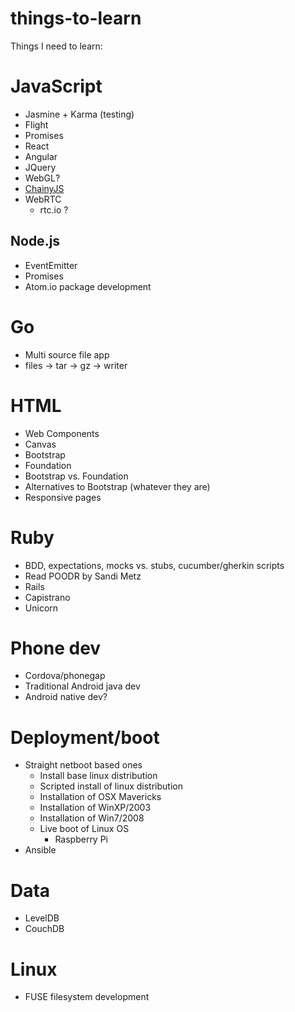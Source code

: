 things-to-learn
===============

Things I need to learn:

# JavaScript

 * Jasmine + Karma (testing)
 * Flight
 * Promises
 * React 
 * Angular
 * JQuery
 * WebGL?
 * [ChainyJS](https://github.com/chainyjs/chainy)
 * WebRTC
   * rtc.io ?
 

## Node.js

 * EventEmitter
 * Promises
 * Atom.io package development

# Go

 * Multi source file app
 * files -> tar -> gz -> writer

# HTML

 * Web Components
 * Canvas
 * Bootstrap
 * Foundation
 * Bootstrap vs. Foundation
 * Alternatives to Bootstrap (whatever they are)
 * Responsive pages

# Ruby

 * BDD, expectations, mocks vs. stubs, cucumber/gherkin scripts
 * Read POODR by Sandi Metz
 * Rails
 * Capistrano
 * Unicorn

# Phone dev

 * Cordova/phonegap
 * Traditional Android java dev
 * Android native dev?

# Deployment/boot

 * Straight netboot based ones
   * Install base linux distribution
   * Scripted install of linux distribution
   * Installation of OSX Mavericks
   * Installation of WinXP/2003
   * Installation of Win7/2008
   * Live boot of Linux OS
     * Raspberry Pi
 * Ansible

# Data

 * LevelDB
 * CouchDB

# Linux

 * FUSE filesystem development
